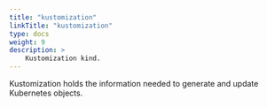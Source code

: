 ```yaml
---
title: "kustomization"
linkTitle: "kustomization"
type: docs
weight: 9
description: >
    Kustomization kind.
---
```


Kustomization holds the information needed to generate and update Kubernetes objects.

